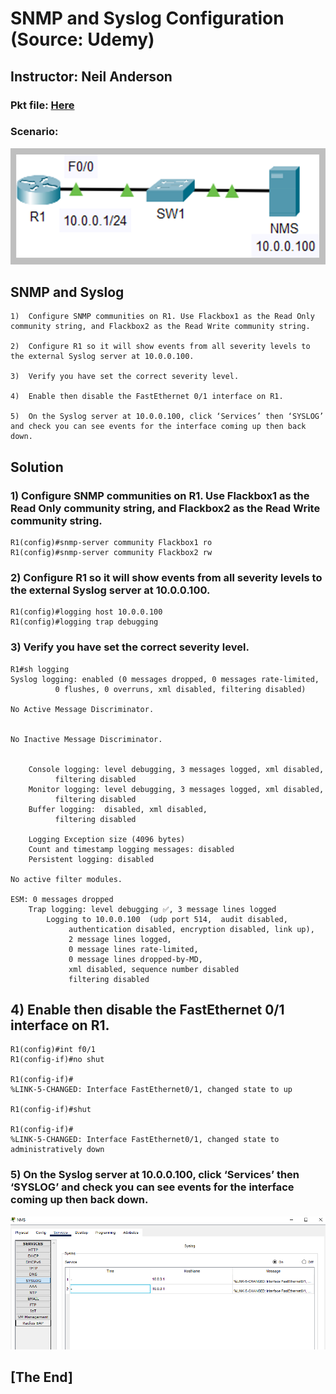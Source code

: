 # SNMP and Syslog Configuration (Source: Udemy)
## Instructor: Neil Anderson  
### **Pkt file:** [Here](https://mega.nz/file/KhxgxIyQ#u438_2csaJlz9nLsc7psqoC_c56964eybBWBl6g_TrE)
### Scenario: 
![](../images/nasnmp1.PNG)


## **SNMP and Syslog**

```
1)	Configure SNMP communities on R1. Use Flackbox1 as the Read Only community string, and Flackbox2 as the Read Write community string.

2)	Configure R1 so it will show events from all severity levels to the external Syslog server at 10.0.0.100.

3)	Verify you have set the correct severity level.

4)	Enable then disable the FastEthernet 0/1 interface on R1.

5)	On the Syslog server at 10.0.0.100, click ‘Services’ then ‘SYSLOG’ and check you can see events for the interface coming up then back down.
```

## **Solution** 

### **1) Configure SNMP communities on R1. Use Flackbox1 as the Read Only community string, and Flackbox2 as the Read Write community string.**
```
R1(config)#snmp-server community Flackbox1 ro 
R1(config)#snmp-server community Flackbox2 rw
```
### **2)	Configure R1 so it will show events from all severity levels to the external Syslog server at 10.0.0.100.**
```
R1(config)#logging host 10.0.0.100 
R1(config)#logging trap debugging
```
### **3)	Verify you have set the correct severity level.**
```
R1#sh logging
Syslog logging: enabled (0 messages dropped, 0 messages rate-limited,
          0 flushes, 0 overruns, xml disabled, filtering disabled)

No Active Message Discriminator.


No Inactive Message Discriminator.


    Console logging: level debugging, 3 messages logged, xml disabled,
          filtering disabled
    Monitor logging: level debugging, 3 messages logged, xml disabled,
          filtering disabled
    Buffer logging:  disabled, xml disabled,
          filtering disabled

    Logging Exception size (4096 bytes)
    Count and timestamp logging messages: disabled
    Persistent logging: disabled

No active filter modules.

ESM: 0 messages dropped
    Trap logging: level debugging ✅, 3 message lines logged
        Logging to 10.0.0.100  (udp port 514,  audit disabled,
             authentication disabled, encryption disabled, link up),
             2 message lines logged,
             0 message lines rate-limited,
             0 message lines dropped-by-MD,
             xml disabled, sequence number disabled
             filtering disabled
```
## **4)	Enable then disable the FastEthernet 0/1 interface on R1.**
```
R1(config)#int f0/1
R1(config-if)#no shut

R1(config-if)#
%LINK-5-CHANGED: Interface FastEthernet0/1, changed state to up

R1(config-if)#shut

R1(config-if)#
%LINK-5-CHANGED: Interface FastEthernet0/1, changed state to administratively down
```
### **5)	On the Syslog server at 10.0.0.100, click ‘Services’ then ‘SYSLOG’ and check you can see events for the interface coming up then back down.**
![](../images/nasnmp2.PNG)

## **[The End]**

